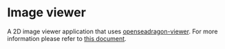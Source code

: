 # Image viewer

A 2D image viewer application that uses [openseadragon-viewer](https://github.com/informatics-isi-edu/openseadragon-viewer).
For more information please refer to [this document](docs/viewer/viewer-app.md).
